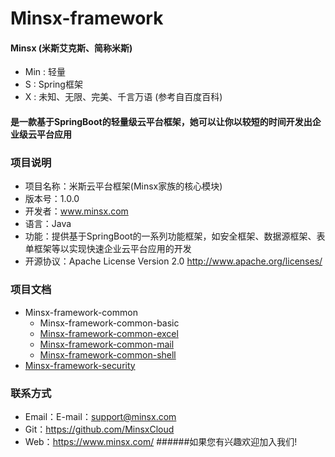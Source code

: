 # Minsx-framework
#### Minsx (米斯艾克斯、简称米斯)
+ Min : 轻量 
+ S : Spring框架 
+ X : 未知、无限、完美、千言万语 (参考自百度百科)
#### 是一款基于SpringBoot的轻量级云平台框架，她可以让你以较短的时间开发出企业级云平台应用

### 项目说明
- 项目名称：米斯云平台框架(Minsx家族的核心模块)
- 版本号：1.0.0
- 开发者：www.minsx.com
- 语言：Java
- 功能：提供基于SpringBoot的一系列功能框架，如安全框架、数据源框架、表单框架等以实现快速企业云平台应用的开发
- 开源协议：Apache License Version 2.0 http://www.apache.org/licenses/

### 项目文档

* Minsx-framework-common
    *  Minsx-framework-common-basic
    *  [Minsx-framework-common-excel](https://github.com/MinsxCloud/minsx-framework/wiki/minsx-framework-common-excel)
    *  [Minsx-framework-common-mail](https://github.com/MinsxCloud/minsx-framework/wiki/minsx-framework-common-mail)
    *  [Minsx-framework-common-shell](https://github.com/MinsxCloud/minsx-framework/wiki/minsx-framework-common-shell)
* [Minsx-framework-security](https://github.com/MinsxCloud/minsx-framework/wiki/minsx-framework-security)

### 联系方式
+ Email：E-mail：support@minsx.com
+ Git：https://github.com/MinsxCloud
+ Web：https://www.minsx.com/
######如果您有兴趣欢迎加入我们!
